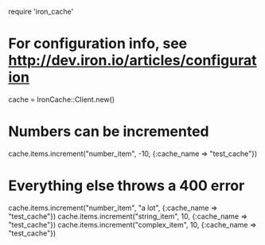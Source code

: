 require 'iron_cache'

# For configuration info, see http://dev.iron.io/articles/configuration
cache = IronCache::Client.new()

# Numbers can be incremented
cache.items.increment("number_item", -10, {:cache_name => "test_cache"})

# Everything else throws a 400 error
cache.items.increment("number_item", "a lot", {:cache_name => "test_cache"})
cache.items.increment("string_item", 10, {:cache_name => "test_cache"})
cache.items.increment("complex_item", 10, {:cache_name => "test_cache"})
